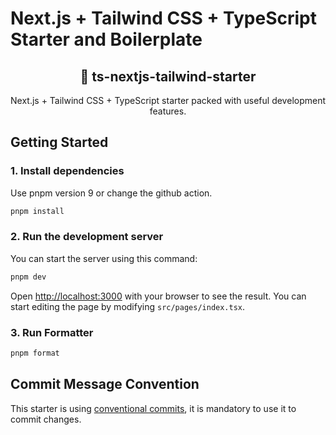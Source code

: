 # Next.js + Tailwind CSS + TypeScript Starter and Boilerplate

<div align="center">
  <h2>🔋 ts-nextjs-tailwind-starter</h2>
  <p>Next.js + Tailwind CSS + TypeScript starter packed with useful development features.</p>
</div>

## Getting Started

### 1. Install dependencies

Use pnpm version 9 or change the github action.

```bash
pnpm install
```

### 2. Run the development server

You can start the server using this command:

```bash
pnpm dev
```

Open [http://localhost:3000](http://localhost:3000) with your browser to see the result. You can start editing the page by modifying `src/pages/index.tsx`.

### 3. Run Formatter

```bash
pnpm format
```

## Commit Message Convention

This starter is using [conventional commits](https://www.conventionalcommits.org/en/v1.0.0/), it is mandatory to use it to commit changes.
